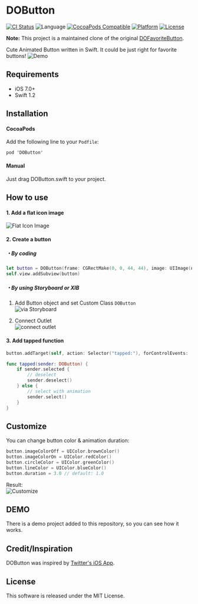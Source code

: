 # DOButton
[![CI Status](https://travis-ci.org/tbaranes/DOButton.svg)](https://travis-ci.org/tbaranes/DOButton)
![Language](https://img.shields.io/badge/language-Swift%203.0-orange.svg)
[![CocoaPods Compatible](https://img.shields.io/cocoapods/v/DOButton.svg)](https://img.shields.io/cocoapods/v/DOButton.svg)
[![Platform](https://img.shields.io/cocoapods/p/DOButton.svg?style=flat)](http://cocoadocs.org/docsets/DOButton)
[![License](https://img.shields.io/cocoapods/l/DOButton.svg?style=flat)](http://cocoapods.org/pods/DOButton)

**Note:** This project is a maintained clone of the original [DOFavoriteButton](https://github.com/okmr-d/DOFavoriteButton).

Cute Animated Button written in Swift.
It could be just right for favorite buttons!
![Demo](Assets/demo.gif)

## Requirements
* iOS 7.0+
* Swift 1.2

## Installation

#### CocoaPods
Add the following line to your `Podfile`:
```
pod 'DOButton'
```

#### Manual
Just drag DOButton.swift to your project.

## How to use
#### 1. Add a flat icon image
![Flat Icon Image](Assets/flatIconImage.png)

#### 2. Create a button
##### ・By coding
```swift
let button = DOButton(frame: CGRectMake(0, 0, 44, 44), image: UIImage(named: "star.png"))
self.view.addSubview(button)
```

##### ・By using Storyboard or XIB
1. Add Button object and set Custom Class `DOButton`  
![via Storyboard](Assets/storyboard.png)

2. Connect Outlet  
![connect outlet](Assets/connect.png)

#### 3. Add tapped function
```swift
button.addTarget(self, action: Selector("tapped:"), forControlEvents: .TouchUpInside)
```
```swift
func tapped(sender: DOButton) {
    if sender.selected {
        // deselect
        sender.deselect()
    } else {
        // select with animation
        sender.select()
    }
}
```

## Customize
You can change button color & animation duration:
```swift
button.imageColorOff = UIColor.brownColor()
button.imageColorOn = UIColor.redColor()
button.circleColor = UIColor.greenColor()
button.lineColor = UIColor.blueColor()
button.duration = 3.0 // default: 1.0
```
Result:  
![Customize](Assets/changeColor.gif)

## DEMO
There is a demo project added to this repository, so you can see how it works.

## Credit/Inspiration
DOButton was inspired by [Twitter's iOS App](https://itunes.apple.com/us/app/twitter/id333903271).

## License
This software is released under the MIT License.
